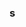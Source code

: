 <!--
 * @Author: Liu Weilong
 * @Date: 2021-02-01 09:19:11
 * @LastEditors: Liu Weilong 
 * @LastEditTime: 2021-02-01 09:19:19
 * @FilePath: /3rd-test-learning/work_record/work_task/week6.md
 * @Description: 
-->
### s
